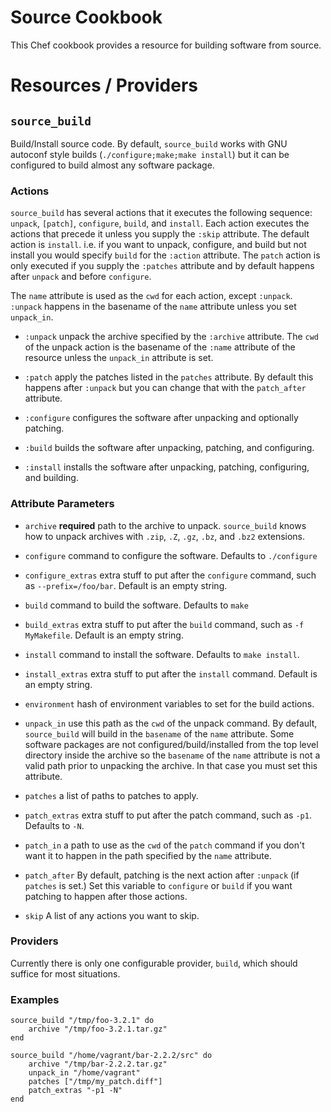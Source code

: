 # Source Cookbook

This Chef cookbook provides a resource for building software from source.

# Resources / Providers

## `source_build`

Build/Install source code.  By default, `source_build` works with GNU autoconf style builds (`./configure;make;make install`) but it can be configured to build almost any software package.

### Actions
`source_build` has several actions that it executes the following sequence: `unpack`, `[patch]`, `configure`, `build`, and `install`.  Each action executes the actions that precede it unless you supply the `:skip` attribute.  The default action is `install`.  i.e. if you want to unpack, configure, and build but not install you would specify `build` for the `:action` attribute.  The `patch` action is only executed if you supply the `:patches` attribute and by default happens after `unpack` and before `configure`.

The `name` attribute is used as the `cwd` for each action, except `:unpack`.  `:unpack` happens in the basename of the `name` attribute unless you set `unpack_in`.

* `:unpack` unpack the archive specified by the `:archive` attribute.  The `cwd` of the unpack action is the basename of the `:name` attribute of the resource unless the `unpack_in` attribute is set.

* `:patch` apply the patches listed in the `patches` attribute.  By default this happens after `:unpack` but you can change that with the `patch_after` attribute.

* `:configure` configures the software after unpacking and optionally patching.

* `:build` builds the software after unpacking, patching, and configuring.

* `:install` installs the software after unpacking, patching, configuring, and building.

### Attribute Parameters

* `archive` <b>required</b> path to the archive to unpack.  `source_build` knows how to unpack archives with `.zip`, `.Z`, `.gz`, `.bz`, and `.bz2` extensions.

* `configure` command to configure the software.  Defaults to `./configure`

* `configure_extras` extra stuff to put after the `configure` command, such as `--prefix=/foo/bar`.  Default is an empty string.

* `build` command to build the software.  Defaults to `make`

* `build_extras` extra stuff to put after the `build` command, such as `-f MyMakefile`.  Default is an empty string.

* `install` command to install the software.  Defaults to `make install`.

* `install_extras` extra stuff to put after the `install` command.  Default is an empty string.

* `environment` hash of environment variables to set for the build actions.

* `unpack_in` use this path as the `cwd` of the unpack command.  By default, `source_build` will build in the `basename` of the `name` attribute.  Some software packages are not configured/build/installed from the top level directory inside the archive so the `basename` of the `name` attribute is not a valid path prior to unpacking the archive.  In that case you must set this attribute.

* `patches` a list of paths to patches to apply.

* `patch_extras` extra stuff to put after the patch command, such as `-p1`.  Defaults to `-N`.

* `patch_in` a path to use as the `cwd` of the `patch` command if you don't want it to happen in the path specified by the `name` attribute.

* `patch_after` By default, patching is the next action after `:unpack` (if `patches` is set.)  Set this variable to `configure` or `build` if you want patching to happen after those actions.

* `skip` A list of any actions you want to skip.  


### Providers

Currently there is only one configurable provider, `build`, which should suffice for most situations.

### Examples

    source_build "/tmp/foo-3.2.1" do
        archive "/tmp/foo-3.2.1.tar.gz"
    end

    source_build "/home/vagrant/bar-2.2.2/src" do
        archive "/tmp/bar-2.2.2.tar.gz"
        unpack_in "/home/vagrant"
        patches ["/tmp/my_patch.diff"]
        patch_extras "-p1 -N"
    end
